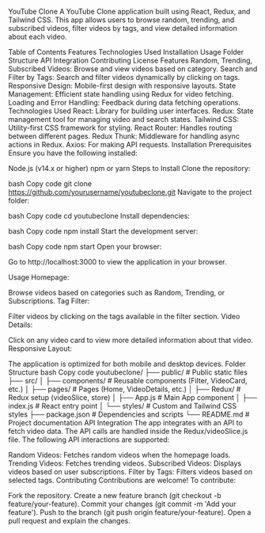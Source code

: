 YouTube Clone
A YouTube Clone application built using React, Redux, and Tailwind CSS. This app allows users to browse random, trending, and subscribed videos, filter videos by tags, and view detailed information about each video.

Table of Contents
Features
Technologies Used
Installation
Usage
Folder Structure
API Integration
Contributing
License
Features
Random, Trending, Subscribed Videos: Browse and view videos based on category.
Search and Filter by Tags: Search and filter videos dynamically by clicking on tags.
Responsive Design: Mobile-first design with responsive layouts.
State Management: Efficient state handling using Redux for video fetching.
Loading and Error Handling: Feedback during data fetching operations.
Technologies Used
React: Library for building user interfaces.
Redux: State management tool for managing video and search states.
Tailwind CSS: Utility-first CSS framework for styling.
React Router: Handles routing between different pages.
Redux Thunk: Middleware for handling async actions in Redux.
Axios: For making API requests.
Installation
Prerequisites
Ensure you have the following installed:

Node.js (v14.x or higher)
npm or yarn
Steps to Install
Clone the repository:

bash
Copy code
git clone https://github.com/yourusername/youtubeclone.git
Navigate to the project folder:

bash
Copy code
cd youtubeclone
Install dependencies:

bash
Copy code
npm install
Start the development server:

bash
Copy code
npm start
Open your browser:

Go to http://localhost:3000 to view the application in your browser.

Usage
Homepage:

Browse videos based on categories such as Random, Trending, or Subscriptions.
Tag Filter:

Filter videos by clicking on the tags available in the filter section.
Video Details:

Click on any video card to view more detailed information about that video.
Responsive Layout:

The application is optimized for both mobile and desktop devices.
Folder Structure
bash
Copy code
youtubeclone/
├── public/               # Public static files
├── src/
│   ├── components/       # Reusable components (Filter, VideoCard, etc.)
│   ├── pages/            # Pages (Home, VideoDetails, etc.)
│   ├── Redux/            # Redux setup (videoSlice, store)
│   ├── App.js            # Main App component
│   ├── index.js          # React entry point
│   └── styles/           # Custom and Tailwind CSS styles
├── package.json          # Dependencies and scripts
└── README.md             # Project documentation
API Integration
The app integrates with an API to fetch video data. The API calls are handled inside the Redux/videoSlice.js file. The following API interactions are supported:

Random Videos: Fetches random videos when the homepage loads.
Trending Videos: Fetches trending videos.
Subscribed Videos: Displays videos based on user subscriptions.
Filter by Tags: Filters videos based on selected tags.
Contributing
Contributions are welcome! To contribute:

Fork the repository.
Create a new feature branch (git checkout -b feature/your-feature).
Commit your changes (git commit -m 'Add your feature').
Push to the branch (git push origin feature/your-feature).
Open a pull request and explain the changes.
